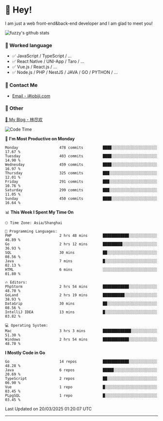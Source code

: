 # 👋 Hey!

I am just a web front-end&back-end developer and I am glad to meet you!

![fuzzy's github stats](https://github-readme-stats.vercel.app/api?username=JaydenForYou&&show_icons=true&&title_color=1abc9c&&icon_color=1abc9c)


### 📝 Worked language

- ✅ JavaScript / TypeScript / ...
- ✅ React Native / UNI-App / Taro / ...
- ✅ Vue.js / React.js / ...
- ✅ Node.js / PHP / NestJS / JAVA / GO / PYTHON / ...

### 📮 Contact Me

- [Email - i#iobiji.com](mailto:i@iobiji.com)


### 🤪 Other

[📌 My Blog - 林尽欢](https://iobiji.com)

<!--START_SECTION:waka-->
![Code Time](http://img.shields.io/badge/Code%20Time-1%2C590%20hrs%2013%20mins-blue)

📅 **I'm Most Productive on Monday** 

```text
Monday                   478 commits         ████░░░░░░░░░░░░░░░░░░░░░   17.67 % 
Tuesday                  403 commits         ████░░░░░░░░░░░░░░░░░░░░░   14.90 % 
Wednesday                459 commits         ████░░░░░░░░░░░░░░░░░░░░░   16.97 % 
Thursday                 325 commits         ███░░░░░░░░░░░░░░░░░░░░░░   12.01 % 
Friday                   291 commits         ███░░░░░░░░░░░░░░░░░░░░░░   10.76 % 
Saturday                 299 commits         ███░░░░░░░░░░░░░░░░░░░░░░   11.05 % 
Sunday                   450 commits         ████░░░░░░░░░░░░░░░░░░░░░   16.64 % 
```


📊 **This Week I Spent My Time On** 

```text
🕑︎ Time Zone: Asia/Shanghai

💬 Programming Languages: 
PHP                      2 hrs 48 mins       ████████████░░░░░░░░░░░░░   46.89 % 
Go                       2 hrs 12 mins       █████████░░░░░░░░░░░░░░░░   36.93 % 
SQL                      30 mins             ██░░░░░░░░░░░░░░░░░░░░░░░   08.56 % 
Java                     7 mins              █░░░░░░░░░░░░░░░░░░░░░░░░   02.13 % 
HTML                     6 mins              ░░░░░░░░░░░░░░░░░░░░░░░░░   01.80 % 

🔥 Editors: 
PhpStorm                 2 hrs 54 mins       ████████████░░░░░░░░░░░░░   48.70 % 
GoLand                   2 hrs 19 mins       ██████████░░░░░░░░░░░░░░░   38.93 % 
DataGrip                 30 mins             ██░░░░░░░░░░░░░░░░░░░░░░░   08.56 % 
IntelliJ IDEA            13 mins             █░░░░░░░░░░░░░░░░░░░░░░░░   03.82 % 

💻 Operating System: 
Mac                      3 hrs 3 mins        █████████████░░░░░░░░░░░░   51.30 % 
Windows                  2 hrs 54 mins       ████████████░░░░░░░░░░░░░   48.70 % 
```

**I Mostly Code in Go** 

```text
Go                       14 repos            ████████████░░░░░░░░░░░░░   48.28 % 
Java                     6 repos             █████░░░░░░░░░░░░░░░░░░░░   20.69 % 
TypeScript               2 repos             ██░░░░░░░░░░░░░░░░░░░░░░░   06.90 % 
Vue                      1 repo              █░░░░░░░░░░░░░░░░░░░░░░░░   03.45 % 
PLpgSQL                  1 repo              █░░░░░░░░░░░░░░░░░░░░░░░░   03.45 % 
```




 Last Updated on 20/03/2025 01:20:07 UTC
<!--END_SECTION:waka-->
---
